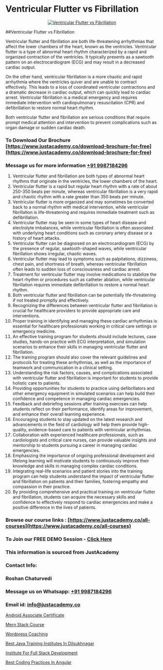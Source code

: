 # Ventricular Flutter vs Fibrillation

<p align="center">
  <a href="https://justacademy.co/course-detail/flutter-training">
    <img src="https://justacademy.co/storage2/course_image/1676635965_course_image.webp" alt="Ventricular Flutter vs Fibrillation">
  </a>
</p>
##Ventricular Flutter vs Fibrillation

Ventricular flutter and fibrillation are both life-threatening arrhythmias that affect the lower chambers of the heart, known as the ventricles. Ventricular flutter is a type of abnormal heart rhythm characterized by a rapid and organized contraction of the ventricles. It typically presents as a sawtooth pattern on an electrocardiogram (ECG) and may result in a decreased cardiac output.

On the other hand, ventricular fibrillation is a more chaotic and rapid arrhythmia where the ventricles quiver and are unable to contract effectively. This leads to a loss of coordinated ventricular contractions and a dramatic decrease in cardiac output, which can quickly lead to cardiac arrest. Ventricular fibrillation is a medical emergency and requires immediate intervention with cardiopulmonary resuscitation (CPR) and defibrillation to restore normal heart rhythm.

Both ventricular flutter and fibrillation are serious conditions that require prompt medical attention and intervention to prevent complications such as organ damage or sudden cardiac death.
### To Download Our Brochure [https://www.justacademy.co/download-brochure-for-free](https://www.justacademy.co/download-brochure-for-free)
### Message us for more information [+91 9987184296](https://api.whatsapp.com/send?phone=919987184296)
1) Ventricular flutter and fibrillation are both types of abnormal heart rhythms that originate in the ventricles, the lower chambers of the heart.
2) Ventricular flutter is a rapid but regular heart rhythm with a rate of about 250-350 beats per minute, whereas ventricular fibrillation is a very rapid and chaotic rhythm with a rate greater than 350 beats per minute.
3) Ventricular flutter is more organized and may sometimes be converted back to a normal rhythm with medical intervention, while ventricular fibrillation is life-threatening and requires immediate treatment such as defibrillation.
4) Ventricular flutter may be seen in some types of heart disease and electrolyte imbalances, while ventricular fibrillation is often associated with underlying heart conditions such as coronary artery disease or a history of heart attacks.
5) Ventricular flutter can be diagnosed on an electrocardiogram (ECG) by the presence of regular, sawtooth-shaped waves, while ventricular fibrillation shows irregular, chaotic waves.
6) Ventricular flutter may lead to symptoms such as palpitations, dizziness, chest pain, and shortness of breath, whereas ventricular fibrillation often leads to sudden loss of consciousness and cardiac arrest.
7) Treatment for ventricular flutter may involve medications to stabilize the heart rhythm or procedures such as catheter ablation, while ventricular fibrillation requires immediate defibrillation to restore a normal heart rhythm.
8) Both ventricular flutter and fibrillation can be potentially life-threatening if not treated promptly and effectively.
9) Recognizing the differences between ventricular flutter and fibrillation is crucial for healthcare providers to provide appropriate care and interventions.
10) Proper training in identifying and managing these cardiac arrhythmias is essential for healthcare professionals working in critical care settings or emergency medicine.
11) An effective training program for students should include lectures, case studies, hands-on practice with ECG interpretation, and simulation scenarios to enhance their skills in managing ventricular flutter and fibrillation.
12) The training program should also cover the relevant guidelines and protocols for treating these arrhythmias, as well as the importance of teamwork and communication in a clinical setting.
13) Understanding the risk factors, causes, and complications associated with ventricular flutter and fibrillation is important for students to provide holistic care to patients.
14) Providing opportunities for students to practice using defibrillators and other emergency equipment in simulated scenarios can help build their confidence and competence in managing cardiac emergencies.
15) Feedback and debriefing sessions after training exercises can help students reflect on their performance, identify areas for improvement, and enhance their overall learning experience.
16) Encouraging students to stay updated on the latest research and advancements in the field of cardiology will help them provide high-quality, evidence-based care to patients with ventricular arrhythmias.
17) Collaboration with experienced healthcare professionals, such as cardiologists and critical care nurses, can provide valuable insights and mentorship to students pursuing a career in managing cardiac emergencies.
18) Emphasizing the importance of ongoing professional development and lifelong learning will motivate students to continuously improve their knowledge and skills in managing complex cardiac conditions.
19) Integrating real-life scenarios and patient stories into the training program can help students understand the impact of ventricular flutter and fibrillation on patients and their families, fostering empathy and compassion in their practice.
20) By providing comprehensive and practical training on ventricular flutter and fibrillation, students can acquire the necessary skills and confidence to effectively respond to cardiac emergencies and make a positive difference in the lives of patients.

### Browse our course links : [https://www.justacademy.co/all-courses](https://www.justacademy.co/all-courses) 
### To Join our FREE DEMO Session - [Click Here](https://www.justacademy.co/register-for-course-demo)


### This information is sourced from JustAcademy
### Contact Info:
### Roshan Chaturvedi
### Message us on Whatsapp: [+91 9987184296](https://api.whatsapp.com/send?phone=919987184296)
### Email id: [info@justacademy.co](mailto:info@justacademy.co)
                
[Android Associate Certificate](https://www.linkedin.com/pulse/android-associate-certificate-justacademy-sunnyvale-k7x5f/)

[Mern Stack Course](https://www.linkedin.com/pulse/mern-stack-course-justacademy-berlin-2gxdc/)

[Wordpress Coaching](https://medium.com/@AkashSingh2052/wordpress-coaching-3b90a741e7a4)

[Best Java Training Institutes In Dilsukhnagar](https://medium.com/@mistersumit961/best-java-training-institutes-in-dilsukhnagar-99151b40088f)

[Institute For Full Stack Development](https://justacademyin.github.io/justacademy/institute-for-full-stack-development)

[Best Coding Practices In Angular](https://justacademyin.github.io/justacademy/best-coding-practices-in-angular)

